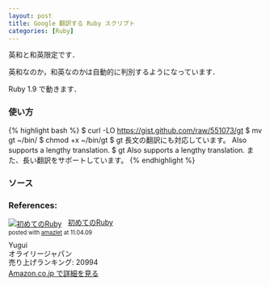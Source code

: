 ```yaml
---
layout: post
title: Google 翻訳する Ruby スクリプト
categories: [Ruby]
---
```


英和と和英限定です．

英和なのか，和英なのかは自動的に判別するようになっています．

Ruby 1.9 で動きます．

### 使い方

{% highlight bash %}
$ curl -LO https://gist.github.com/raw/551073/gt 
$ mv gt ~/bin/
$ chmod +x ~/bin/gt
$ gt 長文の翻訳にも対応しています。
Also supports a lengthy translation.
$ gt Also supports a lengthy translation.
また、長い翻訳をサポートしています。
{% endhighlight %}


### ソース

<script src="https://gist.github.com/551073.js?file=gt"></script>


### References:

<div class="amazlet-box" style="margin-bottom:0px;"><div class="amazlet-image" style="float:left;margin:0px 12px 1px 0px;"><a href="http://www.amazon.co.jp/exec/obidos/ASIN/4873113679/tomohiro-t-22/ref=nosim/" name="amazletlink" target="_blank"><img src="http://ecx.images-amazon.com/images/I/41gCZhFayuL._SL160_.jpg" alt="初めてのRuby" style="border: none;" /></a></div><div class="amazlet-info" style="line-height:120%; margin-bottom: 10px"><div class="amazlet-name" style="margin-bottom:10px;line-height:120%"><a href="http://www.amazon.co.jp/exec/obidos/ASIN/4873113679/tomohiro-t-22/ref=nosim/" name="amazletlink" target="_blank">初めてのRuby</a><div class="amazlet-powered-date" style="font-size:80%;margin-top:5px;line-height:120%">posted with <a href="http://www.amazlet.com/browse/ASIN/4873113679/tomohiro-t-22/ref=nosim/" title="初めてのRuby" target="_blank">amazlet</a> at 11.04.09</div></div><div class="amazlet-detail">Yugui <br />オライリージャパン <br />売り上げランキング: 20994<br /></div><div class="amazlet-sub-info" style="float: left;"><div class="amazlet-link" style="margin-top: 5px"><a href="http://www.amazon.co.jp/exec/obidos/ASIN/4873113679/tomohiro-t-22/ref=nosim/" name="amazletlink" target="_blank">Amazon.co.jp で詳細を見る</a></div></div></div><div class="amazlet-footer" style="clear: left"></div></div>
